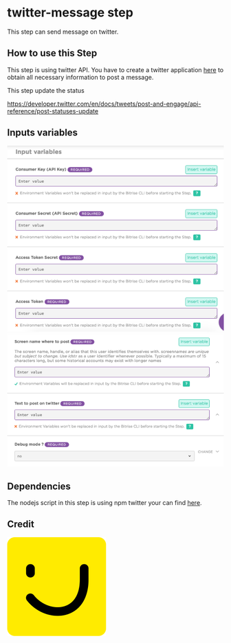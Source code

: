 # twitter-message step

This step can send message on twitter.


## How to use this Step

This step is using twitter API. You have to create a twitter application [here](https://apps.twitter.com/) to obtain all necessary information to post a message.

This step update the status 

https://developer.twitter.com/en/docs/tweets/post-and-engage/api-reference/post-statuses-update

## Inputs variables

![inputs1](docs/twitter-input-variable-1.png)
![inputs1](docs/twitter-input-variable-2.png)

## Dependencies

The nodejs script in this step is using npm twitter your can find [here](https://www.npmjs.com/package/twitter).


## Credit

![PagesJaunes](docs/pagesjaunes.png)